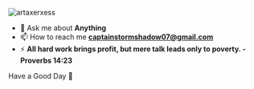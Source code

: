 <!-- <h1 align="center">Hi 👋, I'm Harshvardhan Singh</h1> -->

<p align="left"> <img src="https://komarev.com/ghpvc/?username=artaxerxess&label=Profile%20views&color=0e75b6&style=flat" alt="artaxerxess" /> </p>

<!-- <p align="left"> <a href="https://github.com/ryo-ma/github-profile-trophy"><img src="https://github-profile-trophy.vercel.app/?username=artaxerxess" alt="artaxerxess" /></a> </p> -->


- 💬 Ask me about **Anything**
- 📫 How to reach me **captainstormshadow07@gmail.com**
- ⚡ **All hard work brings profit, but mere talk leads only to poverty. - Proverbs 14:23**

Have a Good Day :pray:
